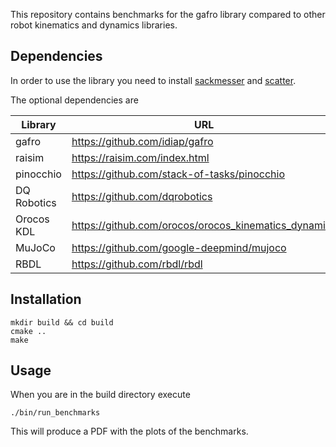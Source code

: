 This repository contains benchmarks for the gafro library compared to other robot kinematics and dynamics libraries.

## Dependencies 

In order to use the library you need to install [sackmesser](https://gitlab.com/tloew/sackmesser) and [scatter](https://gitlab.com/tloew/scatter).

The optional dependencies are

| Library | URL |
| --- | --- |
| gafro | https://github.com/idiap/gafro |
| raisim | https://raisim.com/index.html |
| pinocchio | https://github.com/stack-of-tasks/pinocchio |
| DQ Robotics | https://github.com/dqrobotics |
| Orocos KDL | https://github.com/orocos/orocos_kinematics_dynamics |
| MuJoCo | https://github.com/google-deepmind/mujoco |
| RBDL | https://github.com/rbdl/rbdl |

## Installation

    mkdir build && cd build
    cmake ..
    make

## Usage 

When you are in the build directory execute

    ./bin/run_benchmarks

This will produce a PDF with the plots of the benchmarks.